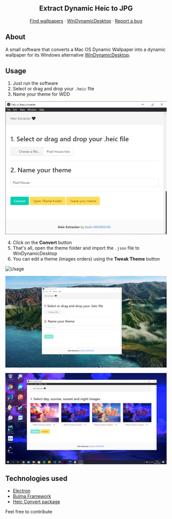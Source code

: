 <h2 align="center">Extract Dynamic Heic to JPG</h2>

  <p align="center">
    <a href="https://dynamicwallpaper.club/">Find wallpapers</a>
    ·
    <a href="https://github.com/t1m0thyj/WinDynamicDesktop">WinDynamicDesktop</a>
    ·
    <a href="https://github.com/meddouribadis/extract_heic/issues">Report a bug</a>
  </p>

## About

A small software that converts a Mac OS Dynamic Wallpaper into a dynamic wallpaper for its Windows alternative [WinDynamicDesktop](https://github.com/t1m0thyj/WinDynamicDesktop).

## Usage

1. Just run the software
2. Select or drag and drop your `.heic` file
3. Name your theme for WDD

![example](./demo/demo_3.jpg)

4. Click on the **Convert** button
5. That's all, open the theme folder and import the `.json` file to WinDynamicDesktop
6. You can edit a theme (images orders) using the **Tweak Theme** button

![Usage](http://g.recordit.co/z5YaGH13Qm.gif)

![Usage](./demo/demo_1.jpg)

![Usage](./demo/demo_2.png)

## Technologies used

- [Electron](https://github.com/electron/electron)
- [Bulma Framework](https://github.com/jgthms/bulma)
- [Heic Convert package](https://github.com/catdad-experiments/heic-convert)

Feel free to contribute